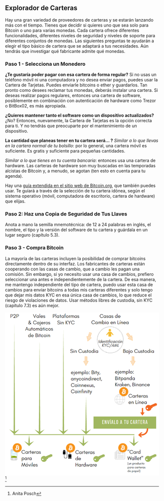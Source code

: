 ## Explorador de Carteras
Hay una gran variedad de proveedores de carteras y se estarán lanzando más con el tiempo. Tienes que decidir si quieres uno que sea solo para Bitcoin o uno para varias monedas. Cada cartera ofrece diferentes funcionalidades, diferentes niveles de seguridad y niveles de soporte para diferentes conjuntos de monedas. Las siguientes preguntas te ayudarán a elegir el tipo básico de cartera que se adaptará a tus necesidades. Aún tendrás que investigar qué fabricante admite qué monedas.

### Paso 1 - Selecciona un Monedero
**¿Te gustaría poder pagar con esa cartera de forma regular?**
Si no usas un teléfono móvil ni una computadora y no desea enviar pagos, puedes usar la Cartera de Tarjetas. Puedes enviarle bitcoins o ether y guardarlos. Tan pronto como desees reclamar tus monedas, deberás instalar una cartera. Si deseas realizar pagos regulares, entonces una cartera de software, posiblemente en combinación con autenticación de hardware como Trezor o BitBox02, es más apropiada.

**¿Quieres mantener tanto el software como un dispositivo actualizados?**
¿No? Entonces, nuevamente, la Cartera de Tarjetas es la opción correcta para ti. Y no tendrás que preocuparte por el mantenimiento de un dispositivo.

**La cantidad que planeas tener en tu cartera será… ?**
*Similar a lo que llevas en la cartera normal de tu bolsillo*: por lo general, una cartera móvil es suficiente. Es gratis y suficiente para pequeñas cantidades.

*Similar a lo que tienes en tu cuenta bancaria*: entonces usa una cartera de hardware. Las carteras de hardware son muy buscadas en las temporadas alcistas de Bitcoin y, a menudo, se agotan (ten esto en cuenta para tu agenda).

Hay una [guía extendida en el sitio web de Bitcoin.org](https://bitcoin.org/en/choose-your-wallet), que también puedes usar. Te guiará a través de la selección de tu cartera idónea, según el sistema operativo (móvil, computadora de escritorio, cartera de hardware) que elijas.

### Paso 2: Haz una Copia de Seguridad de Tus Llaves
Anota a mano la semilla mnemotécnica: de 12 a 24 palabras en inglés, el nombre, el tipo y la versión del software de tu cartera y guárdala en un lugar seguro (capítulo 5.3).

### Paso 3 - Compra Bitcoin
La mayoría de las carteras incluyen la posibilidad de comprar bitcoins directamente dentro de su interfaz. Los fabricantes de carteras están cooperando con las casas de cambio, que a cambio les pagan una comisión. Sin embargo, si yo necesito usar una casa de cambios, prefiero seleccionar una antes e independientemente de la cartera. De esa manera, me mantengo independiente del tipo de cartera, puedo usar esta casa de cambios para enviar bitcoins a todas mis carteras diferentes y solo tengo que dejar mis datos KYC en esa única casa de cambios, lo que reduce el riesgo de violaciones de datos. Usar métodos libres de custodia, sin KYC (capítulo 7.3) es aún mejor.

![Como obtener bitcoins](resources/_Buying-methods.png) [^72]

[^72]: Anita Posch
